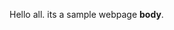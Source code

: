 <!doctype html>
<html>
  <head>
    <title>his is the title of the webpage! </title>
  </head>
  <body>
    <p>Hello all. its a sample webpage <strong>body</strong>.</p>
  </body>
</html>
